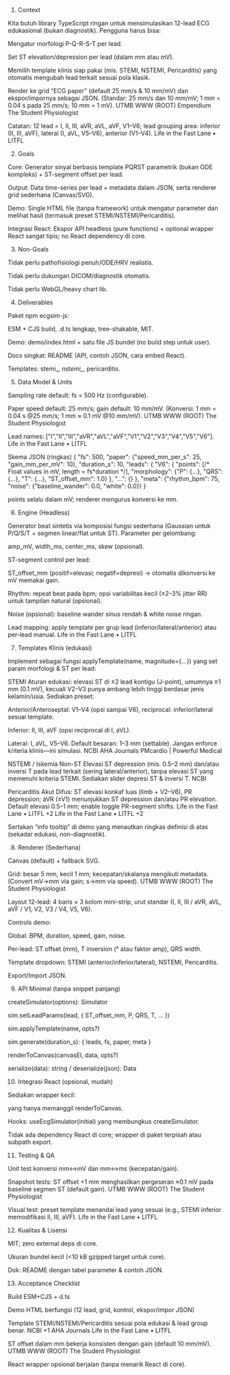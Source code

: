 1) Context

Kita butuh library TypeScript ringan untuk mensimulasikan 12-lead ECG edukasional (bukan diagnostik). Pengguna harus bisa:

Mengatur morfologi P-Q-R-S-T per lead.

Set ST elevation/depression per lead (dalam mm atau mV).

Memilih template klinis siap pakai (mis. STEMI, NSTEMI, Pericarditis) yang otomatis mengubah lead terkait sesuai pola klasik.

Render ke grid “ECG paper” (default 25 mm/s & 10 mm/mV) dan ekspor/impornya sebagai JSON. (Standar: 25 mm/s dan 10 mm/mV; 1 mm = 0.04 s pada 25 mm/s; 10 mm = 1 mV). 
UTMB WWW (ROOT)
Empendium
The Student Physiologist

Catatan: 12 lead = I, II, III, aVR, aVL, aVF, V1–V6; lead grouping area: inferior (II, III, aVF), lateral (I, aVL, V5–V6), anterior (V1–V4). 
Life in the Fast Lane • LITFL

2) Goals

Core: Generator sinyal berbasis template PQRST parametrik (bukan ODE kompleks) + ST-segment offset per lead.

Output: Data time-series per lead + metadata dalam JSON, serta renderer grid sederhana (Canvas/SVG).

Demo: Single HTML file (tanpa framework) untuk mengatur parameter dan melihat hasil (termasuk preset STEMI/NSTEMI/Pericarditis).

Integrasi React: Ekspor API headless (pure functions) + optional wrapper React sangat tipis; no React dependency di core.

3) Non-Goals

Tidak perlu pathofisiologi penuh/ODE/HRV realistis.

Tidak perlu dukungan DICOM/diagnostik otomatis.

Tidak perlu WebGL/heavy chart lib.

4) Deliverables

Paket npm ecgsim-js:

ESM + CJS build, .d.ts lengkap, tree-shakable, MIT.

Demo: demo/index.html + satu file JS bundel (no build step untuk user).

Docs singkat: README (API, contoh JSON, cara embed React).

Templates: stemi_*, nstemi_*, pericarditis.

5) Data Model & Units

Sampling rate default: fs = 500 Hz (configurable).

Paper speed default: 25 mm/s; gain default: 10 mm/mV. (Konversi: 1 mm = 0.04 s @25 mm/s; 1 mm ≈ 0.1 mV @10 mm/mV). 
UTMB WWW (ROOT)
The Student Physiologist

Lead names: ["I","II","III","aVR","aVL","aVF","V1","V2","V3","V4","V5","V6"]. 
Life in the Fast Lane • LITFL

Skema JSON (ringkas)
{
  "fs": 500,
  "paper": {"speed_mm_per_s": 25, "gain_mm_per_mV": 10},
  "duration_s": 10,
  "leads": {
    "V6": {
      "points": [/* Float values in mV, length = fs*duration */],
      "morphology": {"P": {...}, "QRS": {...}, "T": {...}, "ST_offset_mm": 1.0}
    },
    "...": {}
  },
  "meta": {"rhythm_bpm": 75, "noise": {"baseline_wander": 0.0, "white": 0.0}}
}


points selalu dalam mV; renderer mengurus konversi ke mm.

6) Engine (Headless)

Generator beat sintetis via komposisi fungsi sederhana (Gaussian untuk P/Q/S/T + segmen linear/flat untuk ST). Parameter per gelombang:

amp_mV, width_ms, center_ms, skew (opsional).

ST-segment control per lead:

ST_offset_mm (positif=elevasi; negatif=depresi) → otomatis dikonversi ke mV memakai gain.

Rhythm: repeat beat pada bpm; opsi variabilitas kecil (±2–3% jitter RR) untuk tampilan natural (opsional).

Noise (opsional): baseline wander sinus rendah & white noise ringan.

Lead mapping: apply template per grup lead (inferior/lateral/anterior) atau per-lead manual. 
Life in the Fast Lane • LITFL

7) Templates Klinis (edukasi)

Implement sebagai fungsi applyTemplate(name, magnitude={...}) yang set param morfologi & ST per lead:

STEMI
Aturan edukasi: elevasi ST di ≥2 lead kontigu (J-point), umumnya ≥1 mm (0.1 mV), kecuali V2–V3 punya ambang lebih tinggi berdasar jenis kelamin/usia. Sediakan preset:

Anterior/Anteroseptal: V1–V4 (opsi sampai V6), reciprocal: inferior/lateral sesuai template.

Inferior: II, III, aVF (opsi reciprocal di I, aVL).

Lateral: I, aVL, V5–V6.
Default besaran: 1–3 mm (settable). Jangan enforce kriteria klinis—ini simulasi. 
NCBI
AHA Journals
PMcardio | Powerful Medical

NSTEMI / Iskemia Non-ST Elevasi
ST depression (mis. 0.5–2 mm) dan/atau inversi T pada lead terkait (sering lateral/anterior), tanpa elevasi ST yang memenuhi kriteria STEMI. Sediakan slider depresi ST & inversi T. 
NCBI

Pericarditis Akut
Difus: ST elevasi konkaf luas (limb + V2–V6), PR depression; aVR (±V1) menunjukkan ST depression dan/atau PR elevation. Default elevasi 0.5–1 mm; enable toggle PR-segment shifts. 
Life in the Fast Lane • LITFL
+2
Life in the Fast Lane • LITFL
+2

Sertakan “info tooltip” di demo yang menautkan ringkas definisi di atas (sekadar edukasi, non-diagnostik).

8) Renderer (Sederhana)

Canvas (default) + fallback SVG.

Grid: besar 5 mm, kecil 1 mm; kecepatan/skalanya mengikuti metadata. (Convert mV→mm via gain; s→mm via speed). 
UTMB WWW (ROOT)
The Student Physiologist

Layout 12-lead: 4 baris × 3 kolom mini-strip, urut standar (I, II, III / aVR, aVL, aVF / V1, V2, V3 / V4, V5, V6).

Controls demo:

Global: BPM, duration, speed, gain, noise.

Per-lead: ST offset (mm), T inversion (° atau faktor amp), QRS width.

Template dropdown: STEMI (anterior/inferior/lateral), NSTEMI, Pericarditis.

Export/Import JSON.

9) API Minimal (tanpa snippet panjang)

createSimulator(options): Simulator

sim.setLeadParams(lead, { ST_offset_mm, P, QRS, T, ... })

sim.applyTemplate(name, opts?)

sim.generate(duration_s): { leads, fs, paper, meta }

renderToCanvas(canvasEl, data, opts?)

serialize(data): string / deserialize(json): Data

10) Integrasi React (opsional, mudah)

Sediakan wrapper kecil:

<EcgCanvas data={data} options={...} /> yang hanya memanggil renderToCanvas.

Hooks: useEcgSimulator(initial) yang membungkus createSimulator.

Tidak ada dependency React di core; wrapper di paket terpisah atau subpath export.

11) Testing & QA

Unit test konversi mm↔mV dan mm↔ms (kecepatan/gain).

Snapshot tests: ST offset +1 mm menghasilkan pergeseran ≈0.1 mV pada baseline segmen ST (default gain). 
UTMB WWW (ROOT)
The Student Physiologist

Visual test: preset template menandai lead yang sesuai (e.g., STEMI inferior memodifikasi II, III, aVF). 
Life in the Fast Lane • LITFL

12) Kualitas & Lisensi

MIT; zero external deps di core.

Ukuran bundel kecil (<10 kB gzipped target untuk core).

Dok: README dengan tabel parameter & contoh JSON.

13) Acceptance Checklist

 Build ESM+CJS + d.ts

 Demo HTML berfungsi (12 lead, grid, kontrol, ekspor/impor JSON)

 Template STEMI/NSTEMI/Pericarditis sesuai pola edukasi & lead group benar. 
NCBI
+1
AHA Journals
Life in the Fast Lane • LITFL

 ST offset dalam mm bekerja konsisten dengan gain (default 10 mm/mV). 
UTMB WWW (ROOT)
The Student Physiologist

 React wrapper opsional berjalan (tanpa menarik React di core).
